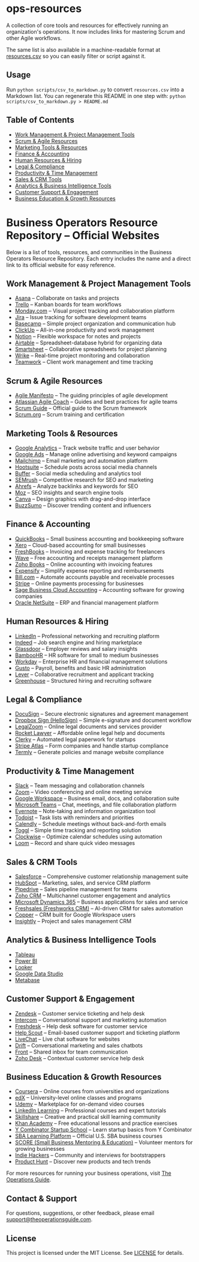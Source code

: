 # ops-resources
A collection of core tools and resources for effectively running an organization's operations. It now includes links for mastering Scrum and other Agile workflows.

The same list is also available in a machine-readable format at [resources.csv](resources.csv) so you can easily filter or script against it.

## Usage
Run `python scripts/csv_to_markdown.py` to convert `resources.csv` into a Markdown list.
You can regenerate this README in one step with:
`python scripts/csv_to_markdown.py > README.md`

## Table of Contents
- [Work Management & Project Management Tools](#work-management--project-management-tools)
- [Scrum & Agile Resources](#scrum--agile-resources)
- [Marketing Tools & Resources](#marketing-tools--resources)
- [Finance & Accounting](#finance--accounting)
- [Human Resources & Hiring](#human-resources--hiring)
- [Legal & Compliance](#legal--compliance)
- [Productivity & Time Management](#productivity--time-management)
- [Sales & CRM Tools](#sales--crm-tools)
- [Analytics & Business Intelligence Tools](#analytics--business-intelligence-tools)
- [Customer Support & Engagement](#customer-support--engagement)
- [Business Education & Growth Resources](#business-education--growth-resources)

# Business Operators Resource Repository – Official Websites
Below is a list of tools, resources, and communities in the Business Operators Resource Repository.
Each entry includes the name and a direct link to its official website for easy reference.

## Work Management & Project Management Tools
- [Asana](https://asana.com) – Collaborate on tasks and projects
- [Trello](https://trello.com) – Kanban boards for team workflows
- [Monday.com](https://monday.com) – Visual project tracking and collaboration platform
- [Jira](https://www.atlassian.com/software/jira) – Issue tracking for software development teams
- [Basecamp](https://basecamp.com) – Simple project organization and communication hub
- [ClickUp](https://clickup.com) – All-in-one productivity and work management
- [Notion](https://www.notion.com) – Flexible workspace for notes and projects
- [Airtable](https://airtable.com) – Spreadsheet-database hybrid for organizing data
- [Smartsheet](https://smartsheet.com) – Collaborative spreadsheets for project planning
- [Wrike](https://wrike.com) – Real-time project monitoring and collaboration
- [Teamwork](https://teamwork.com) – Client work management and time tracking

## Scrum & Agile Resources
- [Agile Manifesto](https://agilemanifesto.org) – The guiding principles of agile development
- [Atlassian Agile Coach](https://www.atlassian.com/agile) – Guides and best practices for agile teams
- [Scrum Guide](https://scrumguides.org) – Official guide to the Scrum framework
- [Scrum.org](https://www.scrum.org) – Scrum training and certification

## Marketing Tools & Resources
- [Google Analytics](https://marketingplatform.google.com/about/analytics) – Track website traffic and user behavior
- [Google Ads](https://ads.google.com) – Manage online advertising and keyword campaigns
- [Mailchimp](https://mailchimp.com) – Email marketing and automation platform
- [Hootsuite](https://hootsuite.com) – Schedule posts across social media channels
- [Buffer](https://buffer.com) – Social media scheduling and analytics tool
- [SEMrush](https://semrush.com) – Competitive research for SEO and marketing
- [Ahrefs](https://ahrefs.com) – Analyze backlinks and keywords for SEO
- [Moz](https://moz.com) – SEO insights and search engine tools
- [Canva](https://www.canva.com) – Design graphics with drag-and-drop interface
- [BuzzSumo](https://buzzsumo.com) – Discover trending content and influencers

## Finance & Accounting
- [QuickBooks](https://quickbooks.intuit.com) – Small business accounting and bookkeeping software
- [Xero](https://www.xero.com) – Cloud-based accounting for small businesses
- [FreshBooks](https://www.freshbooks.com) – Invoicing and expense tracking for freelancers
- [Wave](https://www.waveapps.com) – Free accounting and receipts management platform
- [Zoho Books](https://www.zoho.com/books) – Online accounting with invoicing features
- [Expensify](https://www.expensify.com) – Simplify expense reporting and reimbursements
- [Bill.com](https://www.bill.com) – Automate accounts payable and receivable processes
- [Stripe](https://stripe.com) – Online payments processing for businesses
- [Sage Business Cloud Accounting](https://www.sage.com) – Accounting software for growing companies
- [Oracle NetSuite](https://www.netsuite.com) – ERP and financial management platform

## Human Resources & Hiring
- [LinkedIn](https://www.linkedin.com) – Professional networking and recruiting platform
- [Indeed](https://www.indeed.com) – Job search engine and hiring marketplace
- [Glassdoor](https://www.glassdoor.com) – Employer reviews and salary insights
- [BambooHR](https://www.bamboohr.com) – HR software for small to medium businesses
- [Workday](https://www.workday.com) – Enterprise HR and financial management solutions
- [Gusto](https://gusto.com) – Payroll, benefits and basic HR administration
- [Lever](https://www.lever.co) – Collaborative recruitment and applicant tracking
- [Greenhouse](https://www.greenhouse.io) – Structured hiring and recruiting software

## Legal & Compliance
- [DocuSign](https://www.docusign.com) – Secure electronic signatures and agreement management
- [Dropbox Sign (HelloSign)](https://sign.dropbox.com) – Simple e-signature and document workflow
- [LegalZoom](https://www.legalzoom.com) – Online legal documents and services provider
- [Rocket Lawyer](https://www.rocketlawyer.com) – Affordable online legal help and documents
- [Clerky](https://www.clerky.com) – Automated legal paperwork for startups
- [Stripe Atlas](https://stripe.com/atlas) – Form companies and handle startup compliance
- [Termly](https://termly.io) – Generate policies and manage website compliance

## Productivity & Time Management
- [Slack](https://slack.com) – Team messaging and collaboration channels
- [Zoom](https://zoom.us) – Video conferencing and online meeting service
- [Google Workspace](https://workspace.google.com) – Business email, docs, and collaboration suite
- [Microsoft Teams](https://www.microsoft.com/microsoft-teams) – Chat, meetings, and file collaboration platform
- [Evernote](https://evernote.com) – Note-taking and information organization tool
- [Todoist](https://todoist.com) – Task lists with reminders and priorities
- [Calendly](https://calendly.com) – Schedule meetings without back-and-forth emails
- [Toggl](https://toggl.com) – Simple time tracking and reporting solution
- [Clockwise](https://www.getclockwise.com) – Optimize calendar schedules using automation
- [Loom](https://www.loom.com) – Record and share quick video messages

## Sales & CRM Tools
- [Salesforce](https://www.salesforce.com) – Comprehensive customer relationship management suite
- [HubSpot](https://www.hubspot.com) – Marketing, sales, and service CRM platform
- [Pipedrive](https://www.pipedrive.com) – Sales pipeline management for teams
- [Zoho CRM](https://www.zoho.com/crm) – Multichannel customer engagement and analytics
- [Microsoft Dynamics 365](https://dynamics.microsoft.com) – Business applications for sales and service
- [Freshsales (Freshworks CRM)](https://www.freshworks.com/freshsales) – AI-driven CRM for sales automation
- [Copper](https://copper.com) – CRM built for Google Workspace users
- [Insightly](https://www.insightly.com) – Project and sales management CRM

## Analytics & Business Intelligence Tools
- [Tableau](https://www.tableau.com)
- [Power BI](https://powerbi.microsoft.com)
- [Looker](https://looker.com)
- [Google Data Studio](https://marketingplatform.google.com/about/data-studio)
- [Metabase](https://www.metabase.com)

## Customer Support & Engagement
- [Zendesk](https://www.zendesk.com) – Customer service ticketing and help desk
- [Intercom](https://www.intercom.com) – Conversational support and marketing automation
- [Freshdesk](https://www.freshdesk.com) – Help desk software for customer service
- [Help Scout](https://www.helpscout.com) – Email-based customer support and ticketing platform
- [LiveChat](https://www.livechat.com) – Live chat software for websites
- [Drift](https://www.drift.com) – Conversational marketing and sales chatbots
- [Front](https://front.com) – Shared inbox for team communication
- [Zoho Desk](https://www.zoho.com/desk) – Contextual customer service help desk

## Business Education & Growth Resources
- [Coursera](https://www.coursera.org) – Online courses from universities and organizations
- [edX](https://www.edx.org) – University-level online classes and programs
- [Udemy](https://www.udemy.com) – Marketplace for on-demand video courses
- [LinkedIn Learning](https://www.linkedin.com/learning) – Professional courses and expert tutorials
- [Skillshare](https://www.skillshare.com) – Creative and practical skill learning community
- [Khan Academy](https://www.khanacademy.org) – Free educational lessons and practice exercises
- [Y Combinator Startup School](https://www.startupschool.org) – Learn startup basics from Y Combinator
- [SBA Learning Platform](https://www.sba.gov/learning) – Official U.S. SBA business courses
- [SCORE (Small Business Mentoring & Education)](https://www.score.org) – Volunteer mentors for growing businesses
- [Indie Hackers](https://www.indiehackers.com) – Community and interviews for bootstrappers
- [Product Hunt](https://www.producthunt.com) – Discover new products and tech trends


For more resources for running your business operations, visit [The Operations Guide](https://theoperationsguide.com).

## Contact & Support

For questions, suggestions, or other feedback, please email [support@theoperationsguide.com](mailto:support@theoperationsguide.com).

## License

This project is licensed under the MIT License. See [LICENSE](LICENSE) for details.
